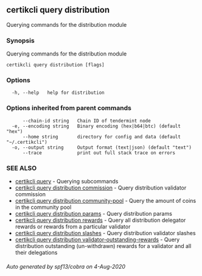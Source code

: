 ## certikcli query distribution

Querying commands for the distribution module

### Synopsis

Querying commands for the distribution module

```
certikcli query distribution [flags]
```

### Options

```
  -h, --help   help for distribution
```

### Options inherited from parent commands

```
      --chain-id string   Chain ID of tendermint node
  -e, --encoding string   Binary encoding (hex|b64|btc) (default "hex")
      --home string       directory for config and data (default "~/.certikcli")
  -o, --output string     Output format (text|json) (default "text")
      --trace             print out full stack trace on errors
```

### SEE ALSO

* [certikcli query](certikcli_query.md)	 - Querying subcommands
* [certikcli query distribution commission](certikcli_query_distribution_commission.md)	 - Query distribution validator commission
* [certikcli query distribution community-pool](certikcli_query_distribution_community-pool.md)	 - Query the amount of coins in the community pool
* [certikcli query distribution params](certikcli_query_distribution_params.md)	 - Query distribution params
* [certikcli query distribution rewards](certikcli_query_distribution_rewards.md)	 - Query all distribution delegator rewards or rewards from a particular validator
* [certikcli query distribution slashes](certikcli_query_distribution_slashes.md)	 - Query distribution validator slashes
* [certikcli query distribution validator-outstanding-rewards](certikcli_query_distribution_validator-outstanding-rewards.md)	 - Query distribution outstanding (un-withdrawn) rewards for a validator and all their delegations

###### Auto generated by spf13/cobra on 4-Aug-2020

